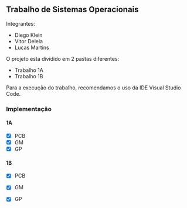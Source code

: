 ## Trabalho de Sistemas Operacionais

Integrantes:
- Diego Klein
- Vitor Delela
- Lucas Martins

O projeto esta dividido em 2 pastas diferentes:

- Trabalho 1A
- Trabalho 1B

Para a execução do trabalho, recomendamos o uso da IDE Visual Studio Code.

### Implementação

#### 1A
- [x] PCB
- [x] GM
- [x] GP

#### 1B
- [x] PCB
- [x] GM
- [x] GP

